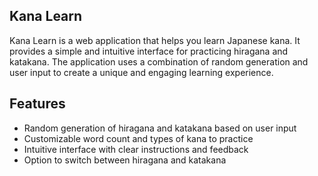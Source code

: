 ## Kana Learn

Kana Learn is a web application that helps you learn Japanese kana. It provides a simple and intuitive interface for practicing hiragana and katakana. The application uses a combination of random generation and user input to create a unique and engaging learning experience.

## Features

- Random generation of hiragana and katakana based on user input
- Customizable word count and types of kana to practice
- Intuitive interface with clear instructions and feedback
- Option to switch between hiragana and katakana
